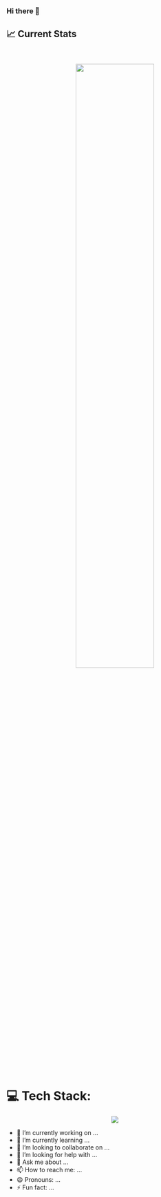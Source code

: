 ### Hi there 👋

## :chart_with_upwards_trend: Current Stats

<br />
<p align="center">
  <img width="60%" src="https://github-readme-streak-stats.herokuapp.com?user=Abusayedshuvo&theme=vue-dark" />
</p>

# 💻 Tech Stack:

<p align="center">
  <a href="https://abusayedshuvo.com">
    <img src="https://skillicons.dev/icons?i=react,nextjs,tailwind,bootstrap,css,nodejs,js,materialui" />
  </a>
</p>

<link
  rel="stylesheet"
  href="https://cdn.jsdelivr.net/gh/dheereshagrwal/colored-icons@1.7.3/src/app/ci.min.css"
/>

<i class="ci ci-redis ci-3x"></i>

- 🔭 I’m currently working on ...
- 🌱 I’m currently learning ...
- 👯 I’m looking to collaborate on ...
- 🤔 I’m looking for help with ...
- 💬 Ask me about ...
- 📫 How to reach me: ...
- 😄 Pronouns: ...
- ⚡ Fun fact: ...
